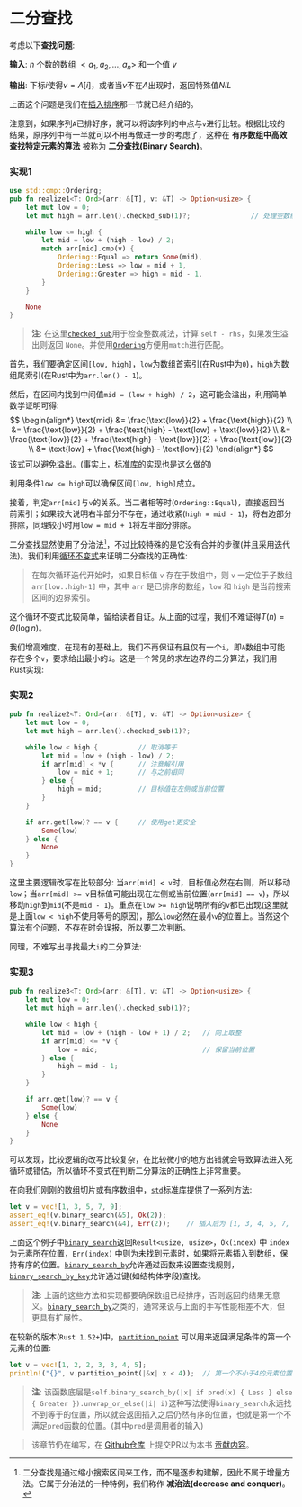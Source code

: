 # 二分查找
考虑以下**查找问题**:

**输入**: $n$ 个数的数组 $<a_1, a_2, \dots, a_n>$ 和一个值 $v$

**输出**: 下标$i$使得$v = A[i]$，或者当$v$不在$A$出现时，返回特殊值$NIL$

上面这个问题是我们在[插入排序](./insert_sort.md)那一节就已经介绍的。

注意到，如果序列`A`已排好序，就可以将该序列的中点与`v`进行比较。根据比较的结果，原序列中有一半就可以不用再做进一步的考虑了，这种在 **有序数组中高效查找特定元素的算法** 被称为 **二分查找(Binary Search)**。
### 实现1
```rust
use std::cmp::Ordering;
pub fn realize1<T: Ord>(arr: &[T], v: &T) -> Option<usize> {
    let mut low = 0;
    let mut high = arr.len().checked_sub(1)?;               // 处理空数组

    while low <= high {
        let mid = low + (high - low) / 2;
        match arr[mid].cmp(v) {
            Ordering::Equal => return Some(mid),
            Ordering::Less => low = mid + 1,
            Ordering::Greater => high = mid - 1,
        }
    }

    None
}
```
> **注**: 在这里[`checked_sub`](https://rustwiki.org/zh-CN/std/primitive.isize.html#method.checked_sub)用于检查整数减法，计算 `self - rhs`，如果发生溢出则返回 `None`。并使用[`Ordering`](https://rustwiki.org/zh-CN/std/cmp/enum.Ordering.html)方便用`match`进行匹配。

首先，我们要确定区间`[low, high]`，`low`为数组首索引(在Rust中为`0`)，`high`为数组尾索引(在Rust中为`arr.len() - 1`)。

然后，在区间内找到中间值`mid = (low + high) / 2`，这可能会溢出，利用简单数学证明可得:
$$
\begin{align*}
\text{mid} &= \frac{\text{low}}{2} + \frac{\text{high}}{2} \\
&= \frac{\text{low}}{2} + \frac{\text{high} - \text{low} + \text{low}}{2} \\
&= \frac{\text{low}}{2} + \frac{\text{high} - \text{low}}{2} + \frac{\text{low}}{2} \\
&= \text{low} + \frac{\text{high} - \text{low}}{2}
\end{align*}
$$
该式可以避免溢出。(事实上，[标准库的实现](https://www.rustwiki.org.cn/zh-CN/src/core/slice/mod.rs.html#2779-2785)也是这么做的)

利用条件`low <= high`可以确保区间`[low, high]`成立。

接着，判定`arr[mid]`与`v`的关系。当二者相等时(`Ordering::Equal`)，直接返回当前索引；如果较大说明右半部分不存在，通过收紧(`high = mid - 1`)，将右边部分排除，同理较小时用`low = mid + 1`将左半部分排除。

二分查找显然使用了分治法[^note1]，不过比较特殊的是它没有合并的步骤(并且采用迭代法)。我们利用[循环不变式](./loop_invariant.md)来证明二分查找的正确性:

> 在每次循环迭代开始时，如果目标值 `v` 存在于数组中，则 `v` 一定位于子数组 `arr[low..high-1]` 中，其中 `arr` 是已排序的数组，`low` 和 `high` 是当前搜索区间的边界索引。

这个循环不变式比较简单，留给读者自证。从上面的过程，我们不难证得$T(n) = \Theta(\log n)$。

我们增高难度，在现有的基础上，我们不再保证有且仅有一个`i`，即`A`数组中可能存在多个`v`，要求给出最小的`i`。这是一个常见的求左边界的二分算法，我们用Rust实现:
### 实现2
```rust
pub fn realize2<T: Ord>(arr: &[T], v: &T) -> Option<usize> {
    let mut low = 0;
    let mut high = arr.len().checked_sub(1)?;

    while low < high {          // 取消等于
        let mid = low + (high - low) / 2;
        if arr[mid] < *v {      // 注意解引用
            low = mid + 1;      // 与之前相同
        } else {
            high = mid;         // 目标值在左侧或当前位置
        }
    }

    if arr.get(low)? == v {     // 使用get更安全
        Some(low)
    } else {
        None
    }
}
```
这里主要逻辑改写在比较部分: 当`arr[mid] < v`时，目标值必然在右侧，所以移动`low`；当`arr[mid] >= v`目标值可能出现在左侧或当前位置(`arr[mid] == v`)，所以移动`high`到`mid`(不是`mid - 1`)。重点在`low >= high`说明所有的`v`都已出现(这里就是上面`low < high`不使用等号的原因)，那么`low`必然在最小`v`的位置上。当然这个算法有个问题，不存在时会误报，所以要二次判断。

同理，不难写出寻找最大`i`的二分算法:
### 实现3
```rust
pub fn realize3<T: Ord>(arr: &[T], v: &T) -> Option<usize> {
    let mut low = 0;
    let mut high = arr.len().checked_sub(1)?;

    while low < high {
        let mid = low + (high - low + 1) / 2;   // 向上取整
        if arr[mid] <= *v {
            low = mid;                          // 保留当前位置
        } else {
            high = mid - 1;
        }
    }

    if arr.get(low)? == v {
        Some(low)
    } else {
        None
    }
}
```
可以发现，比较逻辑的改写比较复杂，在比较微小的地方出错就会导致算法进入死循环或错估，所以循环不变式在判断二分算法的正确性上非常重要。

在向我们刚刚的数组切片或有序数组中，[`std`](https://www.rustwiki.org.cn/zh-CN/std/primitive.slice.html)标准库提供了一系列方法:
```rust
let v = vec![1, 3, 5, 7, 9];
assert_eq!(v.binary_search(&5), Ok(2));
assert_eq!(v.binary_search(&4), Err(2));    // 插入后为 [1, 3, 4, 5, 7, 9]
```
上面这个例子中[`binary_search`](https://www.rustwiki.org.cn/zh-CN/std/primitive.slice.html#method.binary_search)返回`Result<usize, usize>`，`Ok(index)` 中 `index` 为元素所在位置，`Err(index)` 中则为未找到元素时，如果将元素插入到数组，保持有序的位置。[`binary_search_by`](https://www.rustwiki.org.cn/zh-CN/std/primitive.slice.html#method.binary_search_by)允许通过函数来设置查找规则，[`binary_search_by_key`](https://www.rustwiki.org.cn/zh-CN/std/primitive.slice.html#method.binary_search_by_key)允许通过键(如结构体字段)查找。

> **注**: 上面的这些方法和实现都要确保数组已经排序，否则返回的结果无意义。[`binary_search_by`](https://www.rustwiki.org.cn/zh-CN/std/primitive.slice.html#method.binary_search_by)之类的，通常来说与上面的手写性能相差不大，但更具有扩展性。

在较新的版本(`Rust 1.52+`)中，[`partition_point`](https://www.rustwiki.org.cn/zh-CN/std/primitive.slice.html#method.partition_point) 可以用来返回满足条件的第一个元素的位置:
```rust
let v = vec![1, 2, 2, 3, 3, 4, 5];
println!("{}", v.partition_point(|&x| x < 4));  // 第一个不小于4的元素位置
```
> **注**: 该函数底层是`self.binary_search_by(|x| if pred(x) { Less } else { Greater }).unwrap_or_else(|i| i)`这种写法使得`binary_search`永远找不到等于的位置，所以就会返回插入之后仍然有序的位置，也就是第一个不满足`pred`函数的位置。(其中`pred`是调用者的输入)

> 该章节仍在编写，在 [Github仓库](https://github.com/TickPoints/algorithm_learning) 上提交PR以为本书 [贡献内容](/pr_guide/pr_standard.md)。

[^note1]: 二分查找是通过缩小搜索区间来工作，而不是逐步构建解，因此不属于增量方法。它属于分治法的一种特例，我们称作 **减治法(decrease and conquer)**。